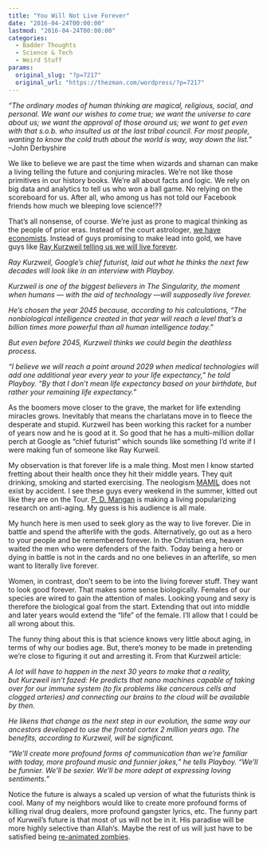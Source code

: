 ```yaml
---
title: "You Will Not Live Forever"
date: "2016-04-24T00:00:00"
lastmod: "2016-04-24T00:00:00"
categories:
  - Badder Thoughts
  - Science & Tech
  - Weird Stuff
params:
  original_slug: "?p=7217"
  original_url: "https://thezman.com/wordpress/?p=7217"
---
```


*“The ordinary modes of human thinking are magical, religious, social,
and personal. We want our wishes to come true; we want the universe to
care about us; we want the approval of those around us; we want to get
even with that s.o.b. who insulted us at the last tribal council. For
most people, wanting to know the cold truth about the world is way, way
down the list.”*  
–John Derbyshire

We like to believe we are past the time when wizards and shaman can make
a living telling the future and conjuring miracles. We’re not like those
primitives in our history books. We’re all about facts and logic. We
rely on big data and analytics to tell us who won a ball game. No
relying on the scoreboard for us. After all, who among us has not told
our Facebook friends how much we bleeping love science!??

That’s all nonsense, of course. We’re just as prone to magical thinking
as the people of prior eras. Instead of the court astrologer, <a
href="https://aeon.co/essays/how-economists-rode-maths-to-become-our-era-s-astrologers"
rel="noopener" target="_blank">we have economists</a>. Instead of guys
promising to make lead into gold, we have guys like <a
href="http://www.businessinsider.com/googles-chief-futurist-thinks-we-could-start-living-forever-by-2029-2016-4"
rel="noopener" target="_blank">Ray Kurzweil telling us we will live
forever</a>.

*Ray Kurzweil, Google’s chief futurist, laid out what he thinks the next
few decades will look like in an interview with Playboy.*

*Kurzweil is one of the biggest believers in The Singularity, the moment
when humans — with the aid of technology —will supposedly live forever.*

*<span class="s1">He’s chosen the year 2045 because, according to his
calculations, “The nonbiological intelligence created in that year will
reach a level that’s a billion times more powerful than all human
intelligence today.”</span>*

*<span class="s1">But even before 2045, Kurzweil thinks we could begin
the deathless process.</span>*

*<span class="s1">“</span>I believe we will reach a point around 2029
when medical technologies will add one additional year every year to
your life expectancy,” he told Playboy. “By that I don’t mean life
expectancy based on your birthdate, but rather your remaining life
expectancy.”*

As the boomers move closer to the grave, the market for life extending
miracles grows. Inevitably that means the charlatans move in to fleece
the desperate and stupid. Kurzweil has been working this racket for a
number of years now and he is good at it. So good that he has a
multi-million dollar perch at Google as “chief futurist” which sounds
like something I’d write if I were making fun of someone like Ray
Kurweil.

My observation is that forever life is a male thing. Most men I know
started fretting about their health once they hit their middle years.
They quit drinking, smoking and started exercising. The neologism
<a href="https://en.wikipedia.org/wiki/Mamil" rel="noopener"
target="_blank">MAMIL</a> does not exist by accident. I see these guys
every weekend in the summer, kitted out like they are on the Tour.
<a href="http://roguehealthandfitness.com/" rel="noopener"
target="_blank">P. D. Mangan</a> is making a living popularizing
research on anti-aging. My guess is his audience is all male.

My hunch here is men used to seek glory as the way to live forever. Die
in battle and spend the afterlife with the gods. Alternatively, go out
as a hero to your people and be remembered forever. In the Christian
era, heaven waited the men who were defenders of the faith. Today being
a hero or dying in battle is not in the cards and no one believes in an
afterlife, so men want to literally live forever.

Women, in contrast, don’t seem to be into the living forever stuff. They
want to look good forever. That makes some sense biologically. Females
of our species are wired to gain the attention of males. Looking young
and sexy is therefore the biological goal from the start. Extending that
out into middle and later years would extend the “life” of the female.
I’ll allow that I could be all wrong about this.

The funny thing about this is that science knows very little about
aging, in terms of why our bodies age. But, there’s money to be made in
pretending we’re close to figuring it out and arresting it. From that
Kurzweil article:

*A lot will have to happen in the next 30 years to make that a reality,
but Kurzweil isn’t fazed: He predicts that nano machines capable of
taking over for our immune system (to fix problems like cancerous cells
and clogged arteries) and connecting our brains to the cloud will be
available by then.*

*He likens that change as the next step in our evolution, the same way
our ancestors developed to use the frontal cortex 2 million years ago.
The benefits, according to Kurzweil, will be significant.*

*“<span class="s1">We’ll create more profound forms of communication
than we’re familiar with today, more profound music and funnier jokes,”
he tells Playboy. “We’ll be funnier. We’ll be sexier. We’ll be more
adept at expressing loving sentiments.”</span>*

Notice the future is always a scaled up version of what the futurists
think is cool. Many of my neighbors would like to create more profound
forms of killing rival drug dealers, more profound gangster lyrics, etc.
The funny part of Kurweil’s future is that most of us will not be in it.
His paradise will be more highly selective than Allah’s. Maybe the rest
of us will just have to be satisfied being <a
href="http://www.dailymail.co.uk/sciencetech/article-3553644/Could-death-soon-REVERSIBLE-Reanimation-firm-looking-ways-bring-brain-dead-people-life.html"
rel="noopener" target="_blank">re-animated zombies</a>.
